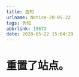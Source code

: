 ```yaml
---
title: 告知
urlname: Notice-20-05-22
tags: 告知
abbrlink: 19672
date: 2020-05-22 15:04:29
---
```


# 重置了站点。